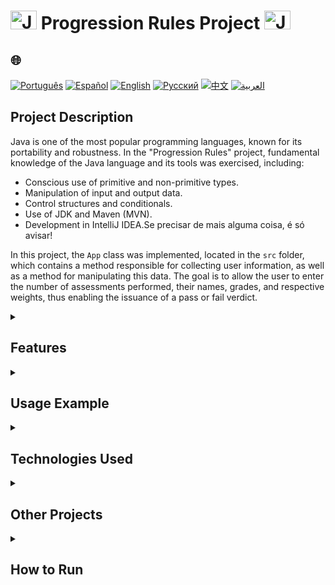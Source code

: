 # <img src="https://cdn-icons-png.flaticon.com/128/226/226777.png" alt="Java Projects Logo" width="42" height="30" /> Progression Rules Project <img src="https://cdn-icons-png.flaticon.com/128/226/226777.png" alt="Java Projects Logo" width="42" height="30" />

## 🌐 
[![Português](https://img.shields.io/badge/Português-green)](https://github.com/SamuelRocha91/project_rule_of_progression/blob/main/README.md) 
[![Español](https://img.shields.io/badge/Español-yellow)](https://github.com/SamuelRocha91/project_rule_of_progression/blob/main/README_es.md) 
[![English](https://img.shields.io/badge/English-blue)](https://github.com/SamuelRocha91/project_rule_of_progression/blob/main/README_en.md) 
[![Русский](https://img.shields.io/badge/Русский-lightgrey)](https://github.com/SamuelRocha91/project_rule_of_progression/blob/main/README_ru.md) 
[![中文](https://img.shields.io/badge/中文-red)](https://github.com/SamuelRocha91/project_rule_of_progression/blob/main/README_ch.md) 
[![العربية](https://img.shields.io/badge/العربية-orange)](https://github.com/SamuelRocha91/project_rule_of_progression/blob/main/README_ar.md)

## Project Description

Java is one of the most popular programming languages, known for its portability and robustness. In the "Progression Rules" project, fundamental knowledge of the Java language and its tools was exercised, including:

- Conscious use of primitive and non-primitive types.
- Manipulation of input and output data.
- Control structures and conditionals.
- Use of JDK and Maven (MVN).
- Development in IntelliJ IDEA.Se precisar de mais alguma coisa, é só avisar!

In this project, the `App` class was implemented, located in the `src` folder, which contains a method responsible for collecting user information, as well as a method for manipulating this data. The goal is to allow the user to enter the number of assessments performed, their names, grades, and respective weights, thus enabling the issuance of a pass or fail verdict.

<details>
  <summary><h2>Features</h2></summary>
  - **Grade Collection**: Allows the user to register assessments, providing name, weight, and grade.
  - **Percentage Calculation**: Evaluates the weighted average of grades and determines the student's status (pass or fail) based on the minimum score.
</details>

<details>
  <summary><h2>Usage Example</h2></summary>
  The code below illustrates how information is collected and processed:
  
  ```java
  public static void collectGrades() {
      // Logic for collecting and processing grades
  }
  ```
</details>

<details>
  <summary><h2>Technologies Used</h2></summary>
  - **Java**: Main programming language.
  - **Spring Boot**: For building applications and REST APIs.
  - **Maven**: Java project management tool.
  - **IntelliJ IDEA**: IDE used for development.
</details>

<details>
  <summary><h2>Other Projects</h2></summary>
  - 🗳️ [Voting System](https://github.com/SamuelRocha91/sistemaDeVotacao/blob/main/README_en.md)
  - 🌱 [Agrix](https://github.com/SamuelRocha91/Agrix/blob/main/README_en.md)
  - 🏛️ [Museum Locator](https://github.com/SamuelRocha91/localizadorDeMuseus/blob/main/README_en.md)
</details>

<details>
  <summary><h2>How to Run</h2></summary>
  1. **Clone this repository** to your local machine:
     ```sh
     git clone https://github.com/SamuelRocha91/project_rule_of_progression.git
     ```

  2. **Navigate to the project directory**.

  3. **Compile and run the application** using Maven:
     ```sh
     mvn spring-boot:run
     ```
</details>
